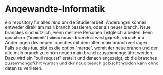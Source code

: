 # Angewandte-Informatik

ein repository für alles rund um die Studienarbeit.
Änderungen können entweder direkt am main branch passieren, oder als neuer branch. 
Neue branches sind nützlich, wenn mehrere Personen zeitgleich arbeiten.
Beim speichern ("commit") eines neuen branches wird geprüft, ob sich die Änderungen des neuen branches mit dem alten main branch vertragen.
Falls sie das tun, gibt es die option "merge", womit der neue branch und der alte main branch zu einem neuen main branch zusammengeführt werden.
Dazu wird ein "pull request" erstellt und danach angezeigt, ob die branches zusammengeführt wurden und der neue branch gelöscht werden kann ohne daten zu verlieren.
